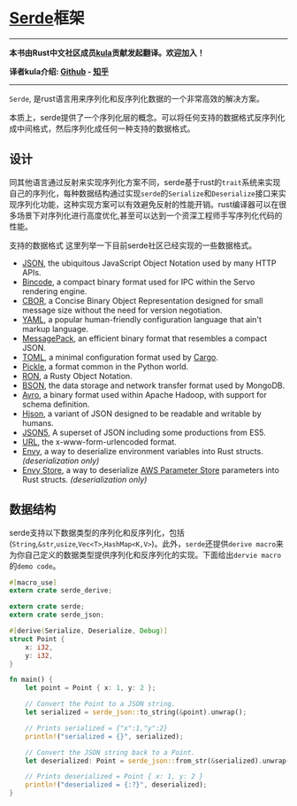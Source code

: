 # [Serde](https://serde.rs/)框架

-------------------------------------------------------------------------------------------

**本书由Rust中文社区成员[kula](https://github.com/kulasama)贡献发起翻译。欢迎加入！**

**译者kula介绍: [Github](https://github.com/kulasama) - [知乎](https://www.zhihu.com/people/kula1/activities)**

-------------------------------------------------------------------------------------------

`Serde`, 是rust语言用来序列化和反序列化数据的一个非常高效的解决方案。

本质上，serde提供了一个序列化层的概念。可以将任何支持的数据格式反序列化成中间格式，然后序列化成任何一种支持的数据格式。

## 设计

同其他语言通过反射来实现序列化方案不同，serde基于rust的`trait`系统来实现自己的序列化，每种数据结构通过实现`serde`的`Serialize`和`Deserialize`接口来实现序列化功能，这种实现方案可以有效避免反射的性能开销。rust编译器可以在很多场景下对序列化进行高度优化,甚至可以达到一个资深工程师手写序列化代码的性能。

支持的数据格式
这里列举一下目前serde社区已经实现的一些数据格式。

- [JSON], the ubiquitous JavaScript Object Notation used by many HTTP APIs.
- [Bincode], a compact binary format used for IPC within the Servo rendering
  engine.
- [CBOR], a Concise Binary Object Representation designed for small message size
  without the need for version negotiation.
- [YAML], a popular human-friendly configuration language that ain't markup
  language.
- [MessagePack], an efficient binary format that resembles a compact JSON.
- [TOML], a minimal configuration format used by [Cargo].
- [Pickle], a format common in the Python world.
- [RON], a Rusty Object Notation.
- [BSON], the data storage and network transfer format used by MongoDB.
- [Avro], a binary format used within Apache Hadoop, with support for schema
  definition.
- [Hjson], a variant of JSON designed to be readable and writable by humans.
- [JSON5], A superset of JSON including some productions from ES5.
- [URL], the x-www-form-urlencoded format.
- [Envy], a way to deserialize environment variables into Rust structs.
  *(deserialization only)*
- [Envy Store], a way to deserialize [AWS Parameter Store] parameters into Rust
  structs. *(deserialization only)*

[JSON]: https://github.com/serde-rs/json
[Bincode]: https://github.com/TyOverby/bincode
[CBOR]: https://github.com/pyfisch/cbor
[YAML]: https://github.com/dtolnay/serde-yaml
[MessagePack]: https://github.com/3Hren/msgpack-rust
[TOML]: https://github.com/alexcrichton/toml-rs
[Pickle]: https://github.com/birkenfeld/serde-pickle
[RON]: https://github.com/ron-rs/ron
[BSON]: https://github.com/zonyitoo/bson-rs
[Avro]: https://github.com/flavray/avro-rs
[Hjson]: https://github.com/laktak/hjson-rust
[JSON5]: https://github.com/callum-oakley/json5-rs
[URL]: https://github.com/nox/serde_urlencoded
[Envy]: https://github.com/softprops/envy
[Envy Store]: https://github.com/softprops/envy-store
[Cargo]: http://doc.crates.io/manifest.html
[AWS Parameter Store]: https://docs.aws.amazon.com/systems-manager/latest/userguide/systems-manager-paramstore.html

## 数据结构

serde支持以下数据类型的序列化和反序列化，包括(`String`,`&str`,`usize`,`Vec<T>`,`HashMap<K,V>`)。此外，`serde`还提供`derive macro`来为你自己定义的数据类型提供序列化和反序列化的实现。下面给出`dervie macro`的`demo code`。

```rust
#[macro_use]
extern crate serde_derive;

extern crate serde;
extern crate serde_json;

#[derive(Serialize, Deserialize, Debug)]
struct Point {
    x: i32,
    y: i32,
}

fn main() {
    let point = Point { x: 1, y: 2 };

    // Convert the Point to a JSON string.
    let serialized = serde_json::to_string(&point).unwrap();

    // Prints serialized = {"x":1,"y":2}
    println!("serialized = {}", serialized);

    // Convert the JSON string back to a Point.
    let deserialized: Point = serde_json::from_str(&serialized).unwrap();

    // Prints deserialized = Point { x: 1, y: 2 }
    println!("deserialized = {:?}", deserialized);
}
```
